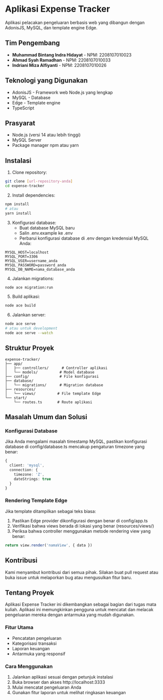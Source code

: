 # Aplikasi Expense Tracker
Aplikasi pelacakan pengeluaran berbasis web yang dibangun dengan AdonisJS, MySQL, dan template engine Edge.

## Tim Pengembang
- **Muhammad Bintang Indra Hidayat** - NPM: 2208107010023
- **Ahmad Syah Ramadhan** - NPM: 2208107010033
- **Indriani Miza Alfiyanti** - NPM: 2208107010026

## Teknologi yang Digunakan
- AdonisJS - Framework web Node.js yang lengkap
- MySQL - Database
- Edge - Template engine
- TypeScript

## Prasyarat
- Node.js (versi 14 atau lebih tinggi)
- MySQL Server
- Package manager npm atau yarn

## Instalasi
1. Clone repository:
```bash
git clone [url-repository-anda]
cd expense-tracker
```

2. Install dependencies:
```bash
npm install
# atau
yarn install
```

3. Konfigurasi database:
   - Buat database MySQL baru
   - Salin .env.example ke .env
   - Perbarui konfigurasi database di .env dengan kredensial MySQL Anda:
```env
MYSQL_HOST=localhost
MYSQL_PORT=3306
MYSQL_USER=username_anda
MYSQL_PASSWORD=password_anda
MYSQL_DB_NAME=nama_database_anda
```

4. Jalankan migrations:
```bash
node ace migration:run
```

5. Build aplikasi:
```bash
node ace build
```

6. Jalankan server:
```bash
node ace serve
# atau untuk development
node ace serve --watch
```

## Struktur Proyek
```
expense-tracker/
├── app/
│   ├── controllers/      # Controller aplikasi
│   └── models/          # Model database
├── config/              # File konfigurasi
├── database/
│   └── migrations/      # Migration database
├── resources/
│   └── views/          # File template Edge
└── start/
    └── routes.ts       # Route aplikasi
```

## Masalah Umum dan Solusi

### Konfigurasi Database
Jika Anda mengalami masalah timestamp MySQL, pastikan konfigurasi database di config/database.ts mencakup pengaturan timezone yang benar:
```typescript
{
  client: 'mysql',
  connection: {
    timezone: 'Z',
    dateStrings: true
  }
}
```

### Rendering Template Edge
Jika template ditampilkan sebagai teks biasa:
1. Pastikan Edge provider dikonfigurasi dengan benar di config/app.ts
2. Verifikasi bahwa views berada di lokasi yang benar (resources/views/)
3. Periksa bahwa controller menggunakan metode rendering view yang benar:
```typescript
return view.render('namaView', { data })
```

## Kontribusi
Kami menyambut kontribusi dari semua pihak. Silakan buat pull request atau buka issue untuk melaporkan bug atau mengusulkan fitur baru.


## Tentang Proyek
Aplikasi Expense Tracker ini dikembangkan sebagai bagian dari tugas mata kuliah. Aplikasi ini memungkinkan pengguna untuk mencatat dan melacak pengeluaran mereka dengan antarmuka yang mudah digunakan.

### Fitur Utama
- Pencatatan pengeluaran
- Kategorisasi transaksi
- Laporan keuangan
- Antarmuka yang responsif

### Cara Menggunakan
1. Jalankan aplikasi sesuai dengan petunjuk instalasi
2. Buka browser dan akses http://localhost:3333
3. Mulai mencatat pengeluaran Anda
4. Gunakan fitur laporan untuk melihat ringkasan keuangan
